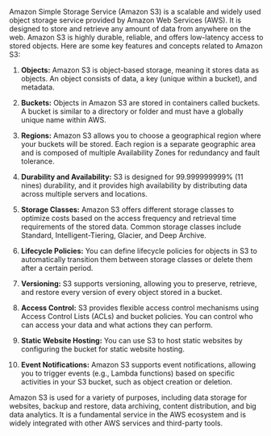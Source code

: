 Amazon Simple Storage Service (Amazon S3) is a scalable and widely used object storage service provided by Amazon Web Services (AWS). It is designed to store and retrieve any amount of data from anywhere on the web. Amazon S3 is highly durable, reliable, and offers low-latency access to stored objects. Here are some key features and concepts related to Amazon S3:

1. **Objects:** Amazon S3 is object-based storage, meaning it stores data as objects. An object consists of data, a key (unique within a bucket), and metadata.

2. **Buckets:** Objects in Amazon S3 are stored in containers called buckets. A bucket is similar to a directory or folder and must have a globally unique name within AWS.

3. **Regions:** Amazon S3 allows you to choose a geographical region where your buckets will be stored. Each region is a separate geographic area and is composed of multiple Availability Zones for redundancy and fault tolerance.

4. **Durability and Availability:** S3 is designed for 99.999999999% (11 nines) durability, and it provides high availability by distributing data across multiple servers and locations.

5. **Storage Classes:** Amazon S3 offers different storage classes to optimize costs based on the access frequency and retrieval time requirements of the stored data. Common storage classes include Standard, Intelligent-Tiering, Glacier, and Deep Archive.

6. **Lifecycle Policies:** You can define lifecycle policies for objects in S3 to automatically transition them between storage classes or delete them after a certain period.

7. **Versioning:** S3 supports versioning, allowing you to preserve, retrieve, and restore every version of every object stored in a bucket.

8. **Access Control:** S3 provides flexible access control mechanisms using Access Control Lists (ACLs) and bucket policies. You can control who can access your data and what actions they can perform.

9. **Static Website Hosting:** You can use S3 to host static websites by configuring the bucket for static website hosting.

10. **Event Notifications:** Amazon S3 supports event notifications, allowing you to trigger events (e.g., Lambda functions) based on specific activities in your S3 bucket, such as object creation or deletion.

Amazon S3 is used for a variety of purposes, including data storage for websites, backup and restore, data archiving, content distribution, and big data analytics. It is a fundamental service in the AWS ecosystem and is widely integrated with other AWS services and third-party tools.